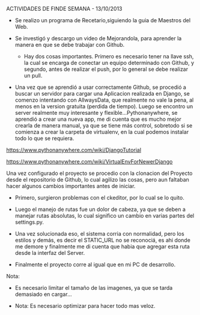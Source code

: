 ACTIVIDADES DE FINDE SEMANA - 13/10/2013

* Se realizo un programa de Recetario,siguiendo la guia de Maestros del Web.

* Se investigó y descargo un video de Mejorandola, para aprender la manera en que se debe trabajar con Github.

	- Hay dos cosas importantes. Primero es necesario tener na llave ssh, la cual se encarga de conectar un equipo determinado con Github, y segundo, antes de realizar el push, por lo general se debe realizar un pull.

* Una vez que se aprendió a usar correctamente Github, se procedió a buscar un servidor para cargar una Aplicacion realizada en Django, se comenzo intentando con AllwaysData, que realmente no vale la pena, al menos en la version gratuita (perdida de tiempo). Luego se encontro un server realmente muy interesante y flexible...Pythonanywhere, se aprendió a crear una nueva app, me di cuenta que es mucho mejor crearla de manera manual, ya que se tiene más control, sobretodo si se comienza a crear la carpeta de virtualenv, en la cual podemos instalar todo lo que se requiera. 

https://www.pythonanywhere.com/wiki/DjangoTutorial

https://www.pythonanywhere.com/wiki/VirtualEnvForNewerDjango


Una vez configurado el proyecto se procedio con la clonacion del Proyecto desde el repositorio de Github, lo cual agilizo las cosas, pero aun faltaban hacer algunos cambios importantes antes de iniciar.

* Primero, surgieron problemas con el ckeditor, por lo cual se lo quito.

* Luego el manejo de rutas fue un dolor de cabeza, ya que se deben a manejar rutas absolutas, lo cual significo un cambio en varias partes del settings.py.

* Una vez solucionada eso, el sistema corria con normalidad, pero los estilos y demás, es decir el STATIC_URL no se reconociá, es ahi donde me demore y finalmente me di cuenta que habia que agregar esta ruta desde la interfaz del Server.

* Finalmente el proyecto corre al igual que en mi PC de desarrollo.

Nota: 
* Es necesario limitar el tamaño de las imagenes, ya que se tarda demasiado en cargar...

* Nota: Es necesario optimizar para hacer todo mas veloz.
